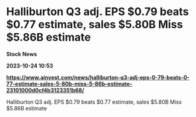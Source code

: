# Halliburton Q3 adj. EPS $0.79 beats $0.77 estimate, sales $5.80B Miss $5.86B estimate
**Stock News**

**2023-10-24 10:53**

**https://www.ainvest.com/news/halliburton-q3-adj-eps-0-79-beats-0-77-estimate-sales-5-80b-miss-5-86b-estimate-23101000d0cf4b3123351b68/**

Halliburton Q3 adj. EPS $0.79 beats $0.77 estimate, sales $5.80B Miss $5.86B estimate